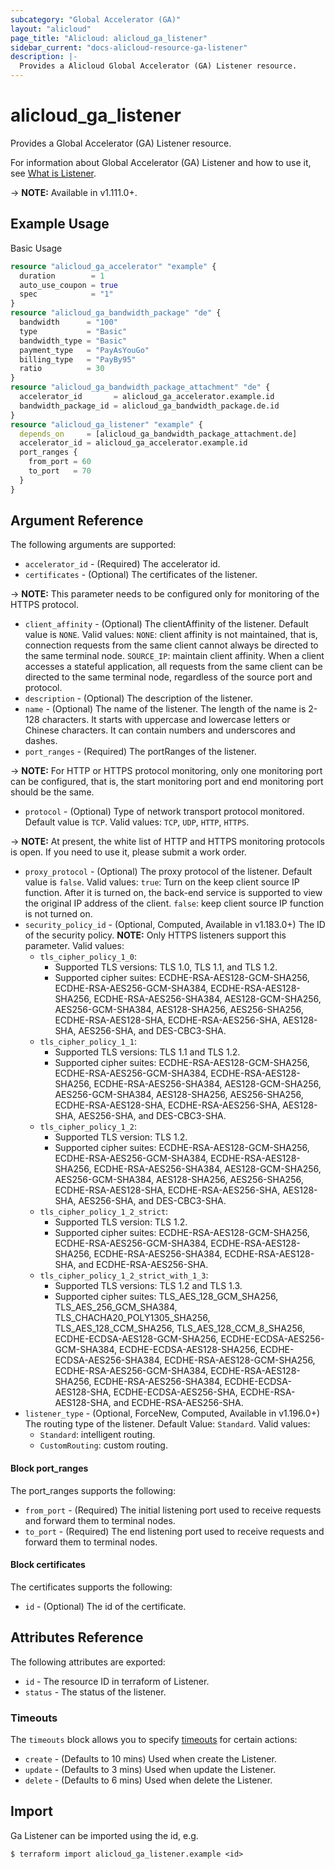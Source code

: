 ```yaml
---
subcategory: "Global Accelerator (GA)"
layout: "alicloud"
page_title: "Alicloud: alicloud_ga_listener"
sidebar_current: "docs-alicloud-resource-ga-listener"
description: |-
  Provides a Alicloud Global Accelerator (GA) Listener resource.
---
```


# alicloud\_ga\_listener

Provides a Global Accelerator (GA) Listener resource.

For information about Global Accelerator (GA) Listener and how to use it, see [What is Listener](https://help.aliyun.com/document_detail/153253.html).

-> **NOTE:** Available in v1.111.0+.

## Example Usage

Basic Usage

```terraform
resource "alicloud_ga_accelerator" "example" {
  duration        = 1
  auto_use_coupon = true
  spec            = "1"
}
resource "alicloud_ga_bandwidth_package" "de" {
  bandwidth      = "100"
  type           = "Basic"
  bandwidth_type = "Basic"
  payment_type   = "PayAsYouGo"
  billing_type   = "PayBy95"
  ratio          = 30
}
resource "alicloud_ga_bandwidth_package_attachment" "de" {
  accelerator_id       = alicloud_ga_accelerator.example.id
  bandwidth_package_id = alicloud_ga_bandwidth_package.de.id
}
resource "alicloud_ga_listener" "example" {
  depends_on     = [alicloud_ga_bandwidth_package_attachment.de]
  accelerator_id = alicloud_ga_accelerator.example.id
  port_ranges {
    from_port = 60
    to_port   = 70
  }
}

```

## Argument Reference

The following arguments are supported:

* `accelerator_id` - (Required) The accelerator id.
* `certificates` - (Optional) The certificates of the listener.

-> **NOTE:** This parameter needs to be configured only for monitoring of the HTTPS protocol.
             
* `client_affinity` - (Optional) The clientAffinity of the listener. Default value is `NONE`. Valid values:
    `NONE`: client affinity is not maintained, that is, connection requests from the same client cannot always be directed to the same terminal node.
    `SOURCE_IP`: maintain client affinity. When a client accesses a stateful application, all requests from the same client can be directed to the same terminal node, regardless of the source port and protocol.
* `description` - (Optional) The description of the listener.
* `name` - (Optional) The name of the listener. The length of the name is 2-128 characters. It starts with uppercase and lowercase letters or Chinese characters. It can contain numbers and underscores and dashes.
* `port_ranges` - (Required) The portRanges of the listener.

-> **NOTE:** For HTTP or HTTPS protocol monitoring, only one monitoring port can be configured, that is, the start monitoring port and end monitoring port should be the same. 

* `protocol` - (Optional) Type of network transport protocol monitored. Default value is `TCP`. Valid values: `TCP`, `UDP`, `HTTP`, `HTTPS`.

-> **NOTE:** At present, the white list of HTTP and HTTPS monitoring protocols is open. If you need to use it, please submit a work order.
             
* `proxy_protocol` - (Optional) The proxy protocol of the listener. Default value is `false`. Valid values:
    `true`: Turn on the keep client source IP function. After it is turned on, the back-end service is supported to view the original IP address of the client. 
    `false`: keep client source IP function is not turned on.
* `security_policy_id` - (Optional, Computed, Available in v1.183.0+) The ID of the security policy. **NOTE:** Only HTTPS listeners support this parameter. Valid values:
    - `tls_cipher_policy_1_0`:
      - Supported TLS versions: TLS 1.0, TLS 1.1, and TLS 1.2.
      - Supported cipher suites: ECDHE-RSA-AES128-GCM-SHA256, ECDHE-RSA-AES256-GCM-SHA384, ECDHE-RSA-AES128-SHA256, ECDHE-RSA-AES256-SHA384, AES128-GCM-SHA256, AES256-GCM-SHA384, AES128-SHA256, AES256-SHA256, ECDHE-RSA-AES128-SHA, ECDHE-RSA-AES256-SHA, AES128-SHA, AES256-SHA, and DES-CBC3-SHA.
    - `tls_cipher_policy_1_1`:
      - Supported TLS versions: TLS 1.1 and TLS 1.2.
      - Supported cipher suites: ECDHE-RSA-AES128-GCM-SHA256, ECDHE-RSA-AES256-GCM-SHA384, ECDHE-RSA-AES128-SHA256, ECDHE-RSA-AES256-SHA384, AES128-GCM-SHA256, AES256-GCM-SHA384, AES128-SHA256, AES256-SHA256, ECDHE-RSA-AES128-SHA, ECDHE-RSA-AES256-SHA, AES128-SHA, AES256-SHA, and DES-CBC3-SHA.
    - `tls_cipher_policy_1_2`:
      - Supported TLS version: TLS 1.2.
      - Supported cipher suites: ECDHE-RSA-AES128-GCM-SHA256, ECDHE-RSA-AES256-GCM-SHA384, ECDHE-RSA-AES128-SHA256, ECDHE-RSA-AES256-SHA384, AES128-GCM-SHA256, AES256-GCM-SHA384, AES128-SHA256, AES256-SHA256, ECDHE-RSA-AES128-SHA, ECDHE-RSA-AES256-SHA, AES128-SHA, AES256-SHA, and DES-CBC3-SHA.
    - `tls_cipher_policy_1_2_strict`:
      - Supported TLS version: TLS 1.2.
      - Supported cipher suites: ECDHE-RSA-AES128-GCM-SHA256, ECDHE-RSA-AES256-GCM-SHA384, ECDHE-RSA-AES128-SHA256, ECDHE-RSA-AES256-SHA384, ECDHE-RSA-AES128-SHA, and ECDHE-RSA-AES256-SHA.
    - `tls_cipher_policy_1_2_strict_with_1_3`:
      - Supported TLS versions: TLS 1.2 and TLS 1.3.
      - Supported cipher suites: TLS_AES_128_GCM_SHA256, TLS_AES_256_GCM_SHA384, TLS_CHACHA20_POLY1305_SHA256, TLS_AES_128_CCM_SHA256, TLS_AES_128_CCM_8_SHA256, ECDHE-ECDSA-AES128-GCM-SHA256, ECDHE-ECDSA-AES256-GCM-SHA384, ECDHE-ECDSA-AES128-SHA256, ECDHE-ECDSA-AES256-SHA384, ECDHE-RSA-AES128-GCM-SHA256, ECDHE-RSA-AES256-GCM-SHA384, ECDHE-RSA-AES128-SHA256, ECDHE-RSA-AES256-SHA384, ECDHE-ECDSA-AES128-SHA, ECDHE-ECDSA-AES256-SHA, ECDHE-RSA-AES128-SHA, and ECDHE-RSA-AES256-SHA.
* `listener_type` - (Optional, ForceNew, Computed, Available in v1.196.0+) The routing type of the listener. Default Value: `Standard`. Valid values:
    - `Standard`: intelligent routing.
    - `CustomRouting`: custom routing.

#### Block port_ranges

The port_ranges supports the following: 

* `from_port` - (Required) The initial listening port used to receive requests and forward them to terminal nodes.
* `to_port` - (Required) The end listening port used to receive requests and forward them to terminal nodes.

#### Block certificates

The certificates supports the following: 

* `id` - (Optional) The id of the certificate.

## Attributes Reference

The following attributes are exported:

* `id` - The resource ID in terraform of Listener.
* `status` - The status of the listener.

### Timeouts

The `timeouts` block allows you to specify [timeouts](https://www.terraform.io/docs/configuration-0-11/resources.html#timeouts) for certain actions:

* `create` - (Defaults to 10 mins) Used when create the Listener.
* `update` - (Defaults to 3 mins) Used when update the Listener.
* `delete` - (Defaults to 6 mins) Used when delete the Listener.

## Import

Ga Listener can be imported using the id, e.g.

```shell
$ terraform import alicloud_ga_listener.example <id>
```
